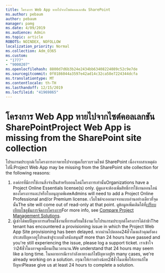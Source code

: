 ```yaml
---
title: โครงการ Web App หายไปจากไซต์คอลเลกชัน SharePoint
ms.author: pebaum
author: pebaum
manager: pamg
ms.date: 4/09/2019
ms.audience: Admin
ms.topic: article
ROBOTS: NOINDEX, NOFOLLOW
localization_priority: Normal
ms.collection: Adm_O365
ms.custom:
- "1777"
- "9000207"
ms.openlocfilehash: 8800d7d6b3b24e2434bb63408224089c52c9e7de
ms.sourcegitcommit: 0f0186044a3597e42ad14c32ca58e7224344dcfa
ms.translationtype: MT
ms.contentlocale: th-TH
ms.lasthandoff: 12/15/2019
ms.locfileid: "41969865"
---
```

# <a name="project-web-app-is-missing-from-the-sharepoint-site-collection"></a><span data-ttu-id="14312-102">โครงการ Web App หายไปจากไซต์คอลเลกชัน SharePoint</span><span class="sxs-lookup"><span data-stu-id="14312-102">Project Web App is missing from the SharePoint site collection</span></span>

<span data-ttu-id="14312-103">โปรแกรมประยุกต์เว็บโครงการอาจหายไปจากชุดเก็บรวบรวมไซต์ SharePoint เนื่องจากสาเหตุต่อไปนี้:</span><span class="sxs-lookup"><span data-stu-id="14312-103">Project Web App may be missing from the SharePoint site collection for the following reasons:</span></span>

1. <span data-ttu-id="14312-104">องค์กรที่มีการใช้งานสิ่งจำเป็นสำหรับออนไลน์โครงการเท่านั้น</span><span class="sxs-lookup"><span data-stu-id="14312-104">Organizations have a Project Online Essentials license(s) only.</span></span> <span data-ttu-id="14312-105">ผู้ดูแลจะต้องเพิ่มสิทธิ์การใช้งานออนไลน์ของโครงการและ/หรือใบอนุญาตพิเศษ</span><span class="sxs-lookup"><span data-stu-id="14312-105">Admins will need to add a Project Online Professional and/or Premium license.</span></span> <span data-ttu-id="14312-106">เว็บไซต์จะออกมาจากแบบอ่านอย่างเดียวที่จุดนั้น</span><span class="sxs-lookup"><span data-stu-id="14312-106">The site will come out of read-only at that point.</span></span> <span data-ttu-id="14312-107">ดูข้อมูลเพิ่มเติมได้ที่[เปรียบเทียบโซลูชันการจัดการโครงการ](https://products.office.com/project/compare-microsoft-project-management-software?tab=1)</span><span class="sxs-lookup"><span data-stu-id="14312-107">For more info, see [Compare Project Management Solutions](https://products.office.com/project/compare-microsoft-project-management-software?tab=1).</span></span>
2. <span data-ttu-id="14312-108">ผู้เช่าได้พบปัญหาการเตรียมใช้งานที่การเตรียมใช้งานเว็บโปรแกรมประยุกต์โครงการได้ล่าช้า</span><span class="sxs-lookup"><span data-stu-id="14312-108">The tenant has encountered a provisioning issue in which the Project Web App Site provisioning has been delayed.</span></span> <span data-ttu-id="14312-109">หากผ่านไปตลอด24ชั่วโมงแล้วคุณยังคงประสบปัญหาอยู่โปรดเข้าสู่ระบบตั๋วสนับสนุน</span><span class="sxs-lookup"><span data-stu-id="14312-109">If more than 24 hours have passed and you're still experiencing the issue, please log a support ticket.</span></span> <span data-ttu-id="14312-110">เราเข้าใจว่า24ชั่วโมงอาจดูเหมือนเป็นเวลานาน.</span><span class="sxs-lookup"><span data-stu-id="14312-110">We understand that 24 hours may seem like a long time.</span></span> <span data-ttu-id="14312-111">ในหลายกรณีเรากำลังหาทางแก้ไขปัญหาอยู่</span><span class="sxs-lookup"><span data-stu-id="14312-111">In many cases, we're already working on a solution.</span></span> <span data-ttu-id="14312-112">กรุณาให้เราอย่างน้อย24ชั่วโมงเพื่อให้การแก้ไขปัญหา</span><span class="sxs-lookup"><span data-stu-id="14312-112">Please give us at least 24 hours to complete a solution.</span></span>
